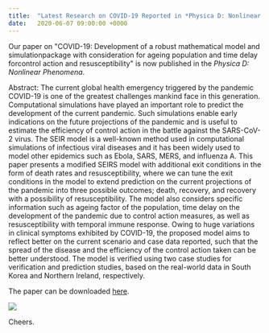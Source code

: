 ```yaml
---
title:  "Latest Research on COVID-19 Reported in *Physica D: Nonlinear Phenomena*"
date:   2020-06-07 09:00:00 +0000
---
```


Our paper on "COVID-19: Development of a robust mathematical model and simulationpackage with consideration for ageing population and time delay forcontrol action and resusceptibility" is now published in the *Physica D: Nonlinear Phenomena*.

Abstract: The current global health emergency triggered by the pandemic COVID-19 is one of the greatest challenges mankind face in this generation. Computational simulations have played an important role to predict the development of the current pandemic. Such simulations enable early indications on the future projections of the pandemic and is useful to estimate the efficiency of control action in the battle against the SARS-CoV-2 virus. The SEIR model is a well-known method used in computational simulations of infectious viral diseases and it has been widely used to model other epidemics such as Ebola, SARS, MERS, and influenza A. This paper presents a modified SEIRS model with additional exit conditions in the form of death rates and resusceptibility, where we can tune the exit conditions in the model to extend prediction on the current projections of the pandemic into three possible outcomes; death, recovery, and recovery with a possibility of resusceptibility. The model also considers specific information such as ageing factor of the population, time delay on the development of the pandemic due to control action measures, as well as resusceptibility with temporal immune response. Owing to huge variations in clinical symptoms exhibited by COVID-19, the proposed model aims to reflect better on the current scenario and case data reported, such that the spread of the disease and the efficiency of the control action taken can be better understood. The model is verified using two case studies for verification and prediction studies, based on the real-world data in South Korea and Northern Ireland, respectively.

The paper can be downloaded [here](https://doi.org/10.1016/j.physd.2020.132599).

![](https://www.markusng.com/assets/Figures/Download_COVID.png)



Cheers.
